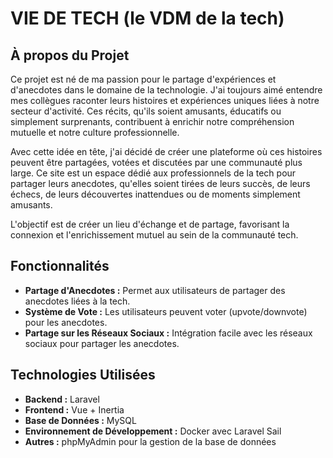 # VIE DE TECH (le VDM de la tech)

## À propos du Projet

Ce projet est né de ma passion pour le partage d'expériences et d'anecdotes dans le domaine de la technologie. J'ai toujours aimé entendre mes collègues raconter leurs histoires et expériences uniques liées à notre secteur d'activité. Ces récits, qu'ils soient amusants, éducatifs ou simplement surprenants, contribuent à enrichir notre compréhension mutuelle et notre culture professionnelle.

Avec cette idée en tête, j'ai décidé de créer une plateforme où ces histoires peuvent être partagées, votées et discutées par une communauté plus large. Ce site est un espace dédié aux professionnels de la tech pour partager leurs anecdotes, qu'elles soient tirées de leurs succès, de leurs échecs, de leurs découvertes inattendues ou de moments simplement amusants.

L'objectif est de créer un lieu d'échange et de partage, favorisant la connexion et l'enrichissement mutuel au sein de la communauté tech.

## Fonctionnalités

- **Partage d'Anecdotes :** Permet aux utilisateurs de partager des anecdotes liées à la tech.
- **Système de Vote :** Les utilisateurs peuvent voter (upvote/downvote) pour les anecdotes.
- **Partage sur les Réseaux Sociaux :** Intégration facile avec les réseaux sociaux pour partager les anecdotes.

## Technologies Utilisées

- **Backend :** Laravel
- **Frontend :** Vue + Inertia
- **Base de Données :** MySQL
- **Environnement de Développement :** Docker avec Laravel Sail
- **Autres :** phpMyAdmin pour la gestion de la base de données
